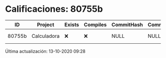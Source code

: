 # Calificaciones: 80755b
|ID|Project|Exists|Compiles|CommitHash|CommitDate|CheckDate|Comments|
|-|-|-|-|-|-|-|-|
|80755b|Calculadora|❌|❌|NULL|NULL|NULL|No tienes ningún archivo en Isaac-Vargas/PracticasComputacionI/Calculadora|

Última actualización: 13-10-2020 09:28